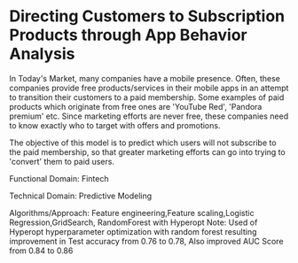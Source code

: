# Directing Customers to Subscription Products through App Behavior Analysis

In Today's Market, many companies have a mobile presence. Often, these companies provide free products/services in their mobile apps in an attempt to transition their customers to a paid membership. Some examples of paid products which originate from free ones are 'YouTube Red', 'Pandora premium' etc. Since marketing efforts are never free, these companies need to know exactly who to target with offers and promotions.

The objective of this model is to predict which users will not subscribe to the paid membership, so that greater marketing efforts can go into trying to 'convert' them to paid users.

Functional Domain: Fintech 

Technical Domain: Predictive Modeling

Algorithms/Approach: Feature engineering,Feature scaling,Logistic Regression,GridSearch, RandomForest with Hyperopt 
Note: Used of Hyperopt hyperparameter optimization with random forest resulting improvement in Test accuracy from 0.76 to 0.78,      Also improved AUC Score from 0.84 to 0.86
